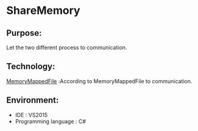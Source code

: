 # ShareMemory
## Purpose:
Let the two different process to communication.
## Technology:
[MemoryMappedFile](https://docs.microsoft.com/en-us/dotnet/api/system.io.memorymappedfiles.memorymappedfile?view=net-5.0 "Title") :According to MemoryMappedFile to communication.
## Environment:
* IDE : VS2015 
* Programming language : C#

